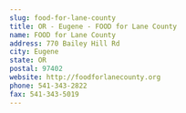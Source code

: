 ```yaml
---
slug: food-for-lane-county
title: OR - Eugene - FOOD for Lane County
name: FOOD for Lane County
address: 770 Bailey Hill Rd
city: Eugene
state: OR
postal: 97402
website: http://foodforlanecounty.org
phone: 541-343-2822
fax: 541-343-5019
---
```

